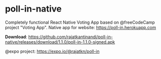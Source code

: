 # poll-in-native

Completely functional React Native Voting App based on @freeCodeCamp project "Voting App".
Native app for website: https://poll-in.herokuapp.com

 **Download**: https://github.com/rajatkantinandi/poll-in-native/releases/download/1.1.0/poll-in-1.1.0-signed.apk
 
 @expo project: https://expo.io/@rajatkn/poll-in
